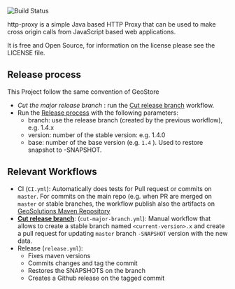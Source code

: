 ![Build Status](https://github.com/geosolutions-it/http-proxy/actions/workflows/CI.yml/badge.svg)


http-proxy is a simple Java based HTTP Proxy that can be used to make cross origin calls from JavaScript based web applications.

It is free and Open Source, for information on the license please see the LICENSE file.

## Release process 

This Project follow the same convention of GeoStore

- *Cut the major release branch* : run the [Cut release branch](https://github.com/geosolutions-it/http-proxy/actions/workflows/cut-major-branch.yml) workflow.
- Run the [Release process](https://github.com/geosolutions-it/http-proxy/actions/workflows/release.yml) with the following parameters: 
   - branch: use the release branch (created by the previous workflow), e.g. 1.4.x
   - version: number of the stable version: e.g. 1.4.0
   - base: number of the base version (e.g. `1.4` ). Used to restore snapshot to <BASE>-SNAPSHOT. 

## Relevant Workflows

- CI (`CI.yml`): Automatically does tests for Pull request or commits on `master`. For commits on the main repo (e.g. when PR are merged on `master` or stable branches, the workflow publish also the artifacts on [GeoSolutions Maven Repository](https://maven.geo-solutions.it)
- **[Cut release branch](https://github.com/geosolutions-it/http-proxy/actions/workflows/cut-major-branch.yml)**: (`cut-major-branch.yml`): Manual workflow that allows to create a stable branch named `<current-version>.x` and create a pull request for updating `master` branch `-SNAPSHOT` version with the new data. 
- Release (`release.yml`): 
   - Fixes maven versions
   - Commits changes and tag the commit 
   - Restores the SNAPSHOTS on the branch
   - Creates a Github release on the tagged commit
   
   
